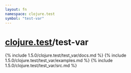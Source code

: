 ```yaml
---
layout: fn
namespace: clojure.test
symbol: "test-var"
---
```


# [clojure.test](../)/test-var

{% include 1.5.0/clojure.test/test_var/docs.md %}
{% include 1.5.0/clojure.test/test_var/examples.md %}
{% include 1.5.0/clojure.test/test_var/src.md %}

